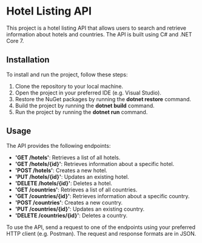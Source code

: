 # Hotel Listing API

This project is a hotel listing API that allows users to search and retrieve information about hotels and countries. The API is built using C# and .NET Core 7.

## Installation

To install and run the project, follow these steps:

1. Clone the repository to your local machine.
2. Open the project in your preferred IDE (e.g. Visual Studio).
3. Restore the NuGet packages by running the **dotnet restore** command.
4. Build the project by running the **dotnet build** command.
5. Run the project by running the **dotnet run** command.

## Usage
The API provides the following endpoints:

* **'GET /hotels'**: Retrieves a list of all hotels.
* **'GET /hotels/{id}'**: Retrieves information about a specific hotel.
* **'POST /hotels'**: Creates a new hotel.
* **'PUT /hotels/{id}'**: Updates an existing hotel.
* **'DELETE /hotels/{id}'**: Deletes a hotel.
* **'GET /countries'**: Retrieves a list of all countries.
* **'GET /countries/{id}'**: Retrieves information about a specific country.
* **'POST /countries'**: Creates a new country.
* **'PUT /countries/{id}'**: Updates an existing country.
* **'DELETE /countries/{id}'**: Deletes a country.

To use the API, send a request to one of the endpoints using your preferred HTTP client (e.g. Postman). The request and response formats are in JSON.
